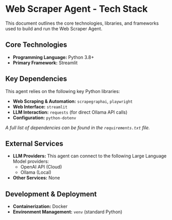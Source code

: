 # Web Scraper Agent - Tech Stack

This document outlines the core technologies, libraries, and frameworks used to build and run the Web Scraper Agent.

## Core Technologies

*   **Programming Language:** Python 3.8+
*   **Primary Framework:** Streamlit

## Key Dependencies

This agent relies on the following key Python libraries:

*   **Web Scraping & Automation:** `scrapegraphai`, `playwright`
*   **Web Interface:** `streamlit`
*   **LLM Interaction:** `requests` (for direct Ollama API calls)
*   **Configuration:** `python-dotenv`

*A full list of dependencies can be found in the `requirements.txt` file.*

## External Services

*   **LLM Providers:** This agent can connect to the following Large Language Model providers:
    *   OpenAI API (Cloud)
    *   Ollama (Local)
*   **Other Services:** None

## Development & Deployment

*   **Containerization:** Docker
*   **Environment Management:** `venv` (standard Python)
